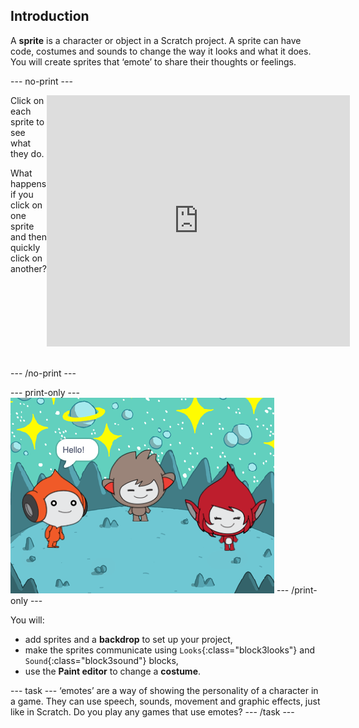 ## Introduction

A **sprite** is a character or object in a Scratch project. A sprite can have code, costumes and sounds to change the way it looks and what it does. You will create sprites that ‘emote’ to share their thoughts or feelings. 

--- no-print ---
<div style="display: flex">
<div>
Click on each sprite to see what they do. 

What happens if you click on one sprite and then quickly click on another?
</div>
<div class="scratch-preview">
  <iframe allowtransparency="true" width="485" height="402" src="https://scratch.mit.edu/projects/embed/485673032/?autostart=false" frameborder="0"></iframe>
</div>
</div>
<br clear="both"/>

--- /no-print ---

--- print-only ---
![Complete project](images/showcase_static.png)
--- /print-only ---

You will:
+ add sprites and a **backdrop** to set up your project,
+ make the sprites communicate using `Looks`{:class="block3looks"} and `Sound`{:class="block3sound"} blocks,
+ use the **Paint editor** to change a **costume**.

--- task ---
‘emotes’ are a way of showing the personality of a character in a game. They can use speech, sounds, movement and graphic effects, just like in Scratch. Do you play any games that use emotes?
--- /task ---
